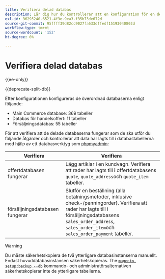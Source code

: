 ```yaml
---
title: Verifiera delad databas
description: Lär dig hur du kontrollerar att en konfiguration för en delad databas i Commerce fungerar som den ska.
exl-id: 36295240-6521-4f3e-9ea3-f35b73de672d
source-git-commit: 95ffff39d82cc9027fa633dffedf15193040802d
workflow-type: tm+mt
source-wordcount: '152'
ht-degree: 0%

---
```


# Verifiera delad databas

{{ee-only}}

{{deprecate-split-db}}

Efter konfigurationen konfigureras de överordnad databaserna enligt följande:

- Main Commerce database: 369 tabeller
- Databas för handelsoffert: 11 tabeller
- Försäljningsdatabas: 55 tabeller

För att verifiera att de delade databaserna fungerar som de ska utför du följande åtgärder och kontrollerar att data har lagts till i databastabellerna med hjälp av ett databasverktyg som [phpmyadmin](../../installation/prerequisites/optional-software.md#phpmyadmin):

| Verifiera | Verifiera |
| -------------- | ------------- |
| offertdatabasen fungerar | Lägg artiklar i en kundvagn. Verifiera att rader har lagts till i offertdatabasens `quote`, `quote_address`och `quote_item` tabeller. |
| försäljningsdatabasen fungerar | Slutför en beställning (alla betalningsmetoder, inklusive check-/penningorder). Verifiera att rader har lagts till i försäljningsdatabasens `sales_order_address`, `sales_order_item`och `sales_order_payment` tabeller. |

>[!WARNING]
>
>Du måste säkerhetskopiera de två ytterligare databasinstanserna manuellt. Endast huvuddatabasinstansen säkerhetskopieras. The [`magento setup:backup --db`](../../installation/tutorials/backup.md) kommando- och administratörsalternativen säkerhetskopierar inte de ytterligare tabellerna.
